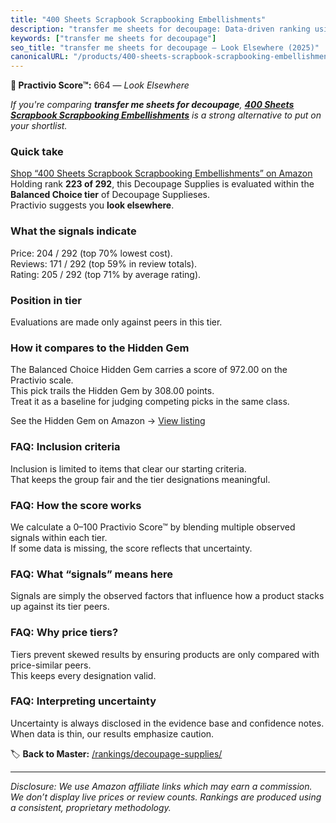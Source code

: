 ```yaml
---
title: "400 Sheets Scrapbook Scrapbooking Embellishments"
description: "transfer me sheets for decoupage: Data-driven ranking using the Practivio Score™. Positioned by quality, value, demand, findability, momentum."
keywords: ["transfer me sheets for decoupage"]
seo_title: "transfer me sheets for decoupage — Look Elsewhere (2025)"
canonicalURL: "/products/400-sheets-scrapbook-scrapbooking-embellishments-B0DT5GJQCH/"
---
```


**🚫 Practivio Score™:** 664 — _Look Elsewhere_


*If you're comparing **transfer me sheets for decoupage**, **[400 Sheets Scrapbook Scrapbooking Embellishments](https://www.amazon.com/dp/B0DT5GJQCH?tag=practivio-20)** is a strong alternative to put on your shortlist.*
### Quick take
[Shop “400 Sheets Scrapbook Scrapbooking Embellishments” on Amazon](https://www.amazon.com/dp/B0DT5GJQCH?tag=practivio-20)
Holding rank **223 of 292**, this Decoupage Supplies is evaluated within the **Balanced Choice tier** of Decoupage Supplieses.  
Practivio suggests you **look elsewhere**.

### What the signals indicate
Price: 204 / 292 (top 70% lowest cost).  
Reviews: 171 / 292 (top 59% in review totals).  
Rating: 205 / 292 (top 71% by average rating).  

### Position in tier
Evaluations are made only against peers in this tier.

### How it compares to the Hidden Gem
The Balanced Choice Hidden Gem carries a score of 972.00 on the Practivio scale.  
This pick trails the Hidden Gem by 308.00 points.  
Treat it as a baseline for judging competing picks in the same class.  

See the Hidden Gem on Amazon → [View listing](https://www.amazon.com/dp/B003VYD9DM?tag=practivio-20)

### FAQ: Inclusion criteria
Inclusion is limited to items that clear our starting criteria.  
That keeps the group fair and the tier designations meaningful.

### FAQ: How the score works
We calculate a 0–100 Practivio Score™ by blending multiple observed signals within each tier.  
If some data is missing, the score reflects that uncertainty.

### FAQ: What “signals” means here
Signals are simply the observed factors that influence how a product stacks up against its tier peers.

### FAQ: Why price tiers?
Tiers prevent skewed results by ensuring products are only compared with price-similar peers.  
This keeps every designation valid.

### FAQ: Interpreting uncertainty
Uncertainty is always disclosed in the evidence base and confidence notes.  
When data is thin, our results emphasize caution.


🏷️ **Back to Master:** [/rankings/decoupage-supplies/](/rankings/decoupage-supplies/)

---
_Disclosure: We use Amazon affiliate links which may earn a commission. We don’t display live prices or review counts. Rankings are produced using a consistent, proprietary methodology._
